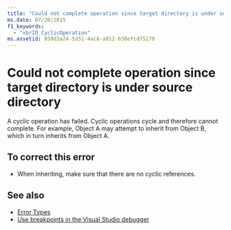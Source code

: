 ```yaml
---
title: "Could not complete operation since target directory is under source directory"
ms.date: 07/20/2015
f1_keywords: 
  - "vbrIO_CyclicOperation"
ms.assetid: 850d3a24-5d51-4ac8-a912-630efcd75278
---
```

# Could not complete operation since target directory is under source directory
A cyclic operation has failed. Cyclic operations cycle and therefore cannot complete. For example, Object A may attempt to inherit from Object B, which in turn inherits from Object A.  
  
## To correct this error  
  
- When inheriting, make sure that there are no cyclic references.  
  
## See also

- [Error Types](../programming-guide/language-features/error-types.md)
- [Use breakpoints in the Visual Studio debugger](/visualstudio/debugger/using-breakpoints)
